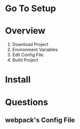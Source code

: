 # Go To Setup

# Overview
1. Download Project
1. Environment Variables
1. Edit Config File.
1. Build Project

# Install


# Questions
## webpack's Config File

